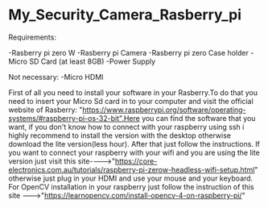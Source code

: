 # My_Security_Camera_Rasberry_pi
Requirements:

-Rasberry pi zero W
-Rasberry pi Camera
-Rasberry pi zero Case holder
-Micro SD Card (at least 8GB)
-Power Supply

Not necessary:
-Micro HDMI

First of all you need to install your software in your Rasberry.To do that you need to insert your Micro Sd card in to your computer and visit the official 
website of Rasberry: "https://www.raspberrypi.org/software/operating-systems/#raspberry-pi-os-32-bit".Here you can find the software that you want, if you don't 
know how to connect with your raspberry using ssh i highly recommend to install the version with the desktop otherwise download the lite version(less hour).
After that just follow the instructions.
If you want to connect your raspberry with your wifi and you are using the lite version just visit this site---->"https://core-electronics.com.au/tutorials/raspberry-pi-zerow-headless-wifi-setup.html"
otherwise just plug in your HDMI and use your mouse and your keyboard.
For OpenCV installation in your raspberry just follow the instruction of this site --->"https://learnopencv.com/install-opencv-4-on-raspberry-pi/"
